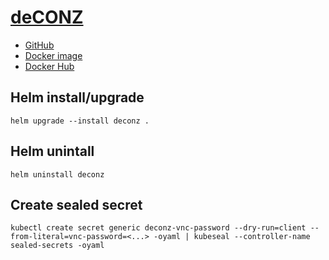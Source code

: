 # [deCONZ](https://phoscon.de)
- [GitHub](https://github.com/dresden-elektronik/deconz-rest-plugin)
- [Docker image](https://github.com/deconz-community/deconz-docker)
- [Docker Hub](https://hub.docker.com/r/deconzcommunity/deconz)

## Helm install/upgrade
`helm upgrade --install deconz .`

## Helm unintall
`helm uninstall deconz`

## Create sealed secret
`kubectl create secret generic deconz-vnc-password --dry-run=client --from-literal=vnc-password=<...> -oyaml | kubeseal --controller-name sealed-secrets -oyaml`
